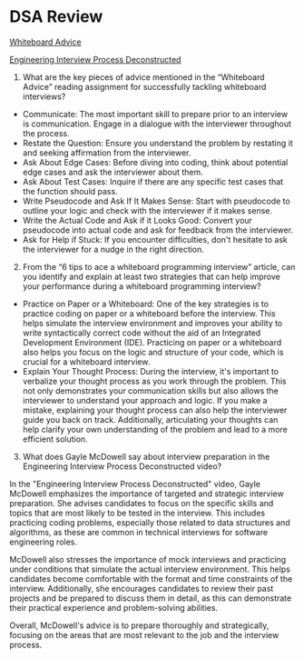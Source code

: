 # DSA Review

[Whiteboard Advice](https://hackernoon.com/the-best-whiteboard-interview-advice-i-ever-received-3ebbfa72e4a)

[Engineering Interview Process Deconstructed](https://www.youtube.com/watch?v=KdXAUst8bdo)

1. What are the key pieces of advice mentioned in the “Whiteboard Advice” reading assignment for successfully tackling whiteboard interviews?

* Communicate: The most important skill to prepare prior to an interview is communication. Engage in a dialogue with the interviewer throughout the process.
* Restate the Question: Ensure you understand the problem by restating it and seeking affirmation from the interviewer.
* Ask About Edge Cases: Before diving into coding, think about potential edge cases and ask the interviewer about them.
* Ask About Test Cases: Inquire if there are any specific test cases that the function should pass.
* Write Pseudocode and Ask If It Makes Sense: Start with pseudocode to outline your logic and check with the interviewer if it makes sense.
* Write the Actual Code and Ask if it Looks Good: Convert your pseudocode into actual code and ask for feedback from the interviewer.
* Ask for Help if Stuck: If you encounter difficulties, don't hesitate to ask the interviewer for a nudge in the right direction.

2. From the “6 tips to ace a whiteboard programming interview” article, can you identify and explain at least two strategies that can help improve your performance during a whiteboard programming interview?

* Practice on Paper or a Whiteboard: One of the key strategies is to practice coding on paper or a whiteboard before the interview. This helps simulate the interview environment and improves your ability to write syntactically correct code without the aid of an Integrated Development Environment (IDE). Practicing on paper or a whiteboard also helps you focus on the logic and structure of your code, which is crucial for a whiteboard interview.
* Explain Your Thought Process: During the interview, it's important to verbalize your thought process as you work through the problem. This not only demonstrates your communication skills but also allows the interviewer to understand your approach and logic. If you make a mistake, explaining your thought process can also help the interviewer guide you back on track. Additionally, articulating your thoughts can help clarify your own understanding of the problem and lead to a more efficient solution.

3. What does Gayle McDowell say about interview preparation in the Engineering Interview Process Deconstructed video?

In the "Engineering Interview Process Deconstructed" video, Gayle McDowell emphasizes the importance of targeted and strategic interview preparation. She advises candidates to focus on the specific skills and topics that are most likely to be tested in the interview. This includes practicing coding problems, especially those related to data structures and algorithms, as these are common in technical interviews for software engineering roles.

McDowell also stresses the importance of mock interviews and practicing under conditions that simulate the actual interview environment. This helps candidates become comfortable with the format and time constraints of the interview. Additionally, she encourages candidates to review their past projects and be prepared to discuss them in detail, as this can demonstrate their practical experience and problem-solving abilities.

Overall, McDowell's advice is to prepare thoroughly and strategically, focusing on the areas that are most relevant to the job and the interview process.